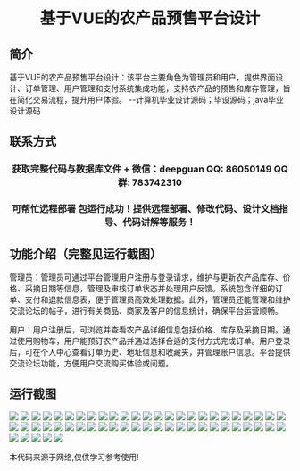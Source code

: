 <p><h1 align="center">基于VUE的农产品预售平台设计</h1></p>

## 简介
基于VUE的农产品预售平台设计：该平台主要角色为管理员和用户，提供界面设计、订单管理、用户管理和支付系统集成功能，支持农产品的预售和库存管理，旨在简化交易流程，提升用户体验。    --计算机毕业设计源码；毕设源码；java毕业设计源码


## 联系方式
<p><h3 align="center">获取完整代码与数据库文件 + 微信：deepguan QQ: 86050149 QQ群: 783742310</h3></p>
<p><h3 align="center">可帮忙远程部署 包运行成功！提供远程部署、修改代码、设计文档指导、代码讲解等服务！</h3></p>

## 功能介绍（完整见运行截图）
管理员：管理员可通过平台管理用户注册与登录请求，维护与更新农产品库存、价格、采摘日期等信息，管理及审核订单状态并处理用户反馈。系统包含详细的订单、支付和退款信息表，便于管理员高效处理数据。此外，管理员还能管理和维护交流论坛的帖子，进行有关商品、商家及客户的信息统计，确保平台运营顺畅。

用户：用户注册后，可浏览并查看农产品详细信息包括价格、库存及采摘日期。通过使用购物车，用户能预订农产品并通过选择合适的支付方式完成订单。用户登录后，可在个人中心查看订单历史、地址信息和收藏夹，并管理账户信息。平台提供交流论坛功能，方便用户交流购买体验或问题。


## 运行截图
![](img/001.jpg)
![](img/002.jpg)
![](img/003.jpg)
![](img/004.jpg)
![](img/005.jpg)
![](img/006.jpg)
![](img/007.jpg)
![](img/008.jpg)
![](img/009.jpg)
![](img/010.jpg)
![](img/011.jpg)
![](img/012.jpg)
![](img/013.jpg)
![](img/014.jpg)
![](img/015.jpg)
![](img/016.jpg)
![](img/017.jpg)
![](img/018.jpg)
![](img/019.jpg)
![](img/020.jpg)
![](img/021.jpg)
![](img/022.jpg)
![](img/023.jpg)
![](img/024.jpg)
![](img/025.jpg)
![](img/026.jpg)
![](img/027.jpg)
![](img/028.jpg)
![](img/029.jpg)
![](img/030.jpg)
![](img/031.jpg)
![](img/032.jpg)
![](img/033.jpg)
![](img/034.jpg)
![](img/035.jpg)
![](img/036.jpg)
![](img/037.jpg)
![](img/038.jpg)
![](img/039.jpg)
![](img/040.jpg)
![](img/041.jpg)
![](img/042.jpg)
![](img/043.jpg)
![](img/044.jpg)
![](img/045.jpg)
![](img/046.jpg)
![](img/047.jpg)
![](img/048.jpg)
![](img/049.jpg)
![](img/050.jpg)
![](img/051.jpg)
![](img/052.jpg)
![](img/053.jpg)
![](img/054.jpg)
![](img/055.jpg)

<p>本代码来源于网络,仅供学习参考使用!</p>
